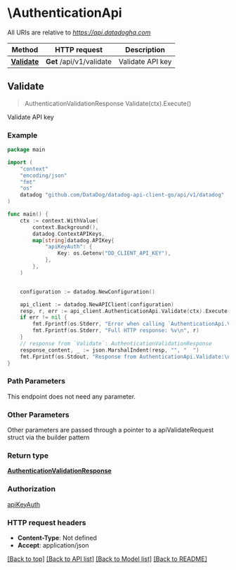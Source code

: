 # \AuthenticationApi

All URIs are relative to *https://api.datadoghq.com*

Method | HTTP request | Description
------------- | ------------- | -------------
[**Validate**](AuthenticationApi.md#Validate) | **Get** /api/v1/validate | Validate API key



## Validate

> AuthenticationValidationResponse Validate(ctx).Execute()

Validate API key



### Example

```go
package main

import (
    "context"
    "encoding/json"
    "fmt"
    "os"
    datadog "github.com/DataDog/datadog-api-client-go/api/v1/datadog"
)

func main() {
    ctx := context.WithValue(
        context.Background(),
        datadog.ContextAPIKeys,
        map[string]datadog.APIKey{
            "apiKeyAuth": {
                Key: os.Getenv("DD_CLIENT_API_KEY"),
            },
        },
    )


    configuration := datadog.NewConfiguration()

    api_client := datadog.NewAPIClient(configuration)
    resp, r, err := api_client.AuthenticationApi.Validate(ctx).Execute()
    if err != nil {
        fmt.Fprintf(os.Stderr, "Error when calling `AuthenticationApi.Validate``: %v\n", err)
        fmt.Fprintf(os.Stderr, "Full HTTP response: %v\n", r)
    }
    // response from `Validate`: AuthenticationValidationResponse
    response_content, _ := json.MarshalIndent(resp, "", "  ")
    fmt.Fprintf(os.Stdout, "Response from AuthenticationApi.Validate:\n%s\n", response_content)
}
```

### Path Parameters

This endpoint does not need any parameter.

### Other Parameters

Other parameters are passed through a pointer to a apiValidateRequest struct via the builder pattern


### Return type

[**AuthenticationValidationResponse**](AuthenticationValidationResponse.md)

### Authorization

[apiKeyAuth](../README.md#apiKeyAuth)

### HTTP request headers

- **Content-Type**: Not defined
- **Accept**: application/json

[[Back to top]](#) [[Back to API list]](../README.md#documentation-for-api-endpoints)
[[Back to Model list]](../README.md#documentation-for-models)
[[Back to README]](../README.md)

